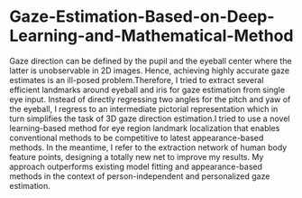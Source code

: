 # Gaze-Estimation-Based-on-Deep-Learning-and-Mathematical-Method
Gaze direction can be defined by the pupil and the eyeball center where the latter is unobservable in 2D images. Hence, achieving highly accurate gaze estimates is an ill-posed problem.Therefore, I tried to extract several efficient landmarks around eyeball and iris
for gaze estimation from single eye input. Instead of directly regressing two angles for the pitch and yaw of the eyeball, I regress to an intermediate pictorial representation which in turn simplifies the task of 3D gaze direction estimation.I tried to use a novel learning-based method for eye region landmark localization that enables conventional methods to be competitive to latest appearance-based methods. In the meantime, I refer to the extraction network of human body feature points, designing a totally new net to improve my results. My approach outperforms existing model fitting and appearance-based methods in the context of person-independent and personalized gaze estimation.
